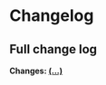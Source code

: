 # Changelog

## Full change log
**Changes: [(...)](https://github.com/stbestichhh/stlib-utils/commits/master)**
